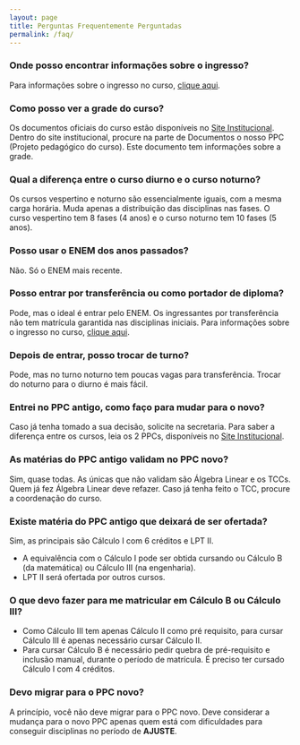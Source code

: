 ```yaml
---
layout: page
title: Perguntas Frequentemente Perguntadas
permalink: /faq/
---
```


### Onde posso encontrar informações sobre o ingresso?

Para informações sobre o ingresso no curso, [clique aqui](https://www.uffs.edu.br/ingresso).

### Como posso ver a grade do curso?

Os documentos oficiais do curso estão disponíveis no [Site Institucional](https://www.uffs.edu.br/campi/chapeco/cursos/graduacao/ciencia-da-computacao).
Dentro do site institucional, procure na parte de Documentos o nosso PPC (Projeto pedagógico do curso).
Este documento tem informações sobre a grade.

### Qual a diferença entre o curso diurno e o curso noturno?

Os cursos vespertino e noturno são essencialmente iguais, com a mesma carga horária. Muda apenas a distribuição das disciplinas nas fases. 
O curso vespertino tem 8 fases (4 anos) e o curso noturno tem 10 fases (5 anos).

### Posso usar o ENEM dos anos passados?

Não. Só o ENEM mais recente.

### Posso entrar por transferência ou como portador de diploma? 

Pode, mas o ideal é entrar pelo ENEM. Os ingressantes por transferência não tem matrícula garantida nas disciplinas iniciais.
Para informações sobre o ingresso no curso, [clique aqui](https://www.uffs.edu.br/ingresso).

### Depois de entrar, posso trocar de turno?

Pode, mas no turno noturno tem poucas vagas para transferência. Trocar do noturno para o diurno é mais fácil.

### Entrei no PPC antigo, como faço para mudar para o novo?

Caso já tenha tomado a sua decisão, solicite na secretaria. 
Para saber a diferença entre os cursos, leia os 2 PPCs, disponíveis no [Site Institucional](https://www.uffs.edu.br/campi/chapeco/cursos/graduacao/ciencia-da-computacao).

### As matérias do PPC antigo validam no PPC novo?

Sim, quase todas. As únicas que não validam são Álgebra Linear e os TCCs.
Quem já fez Álgebra Linear deve refazer. Caso já tenha feito o TCC, procure a coordenação do curso.

### Existe matéria do PPC antigo que deixará de ser ofertada?

Sim, as principais são Cálculo I com 6 créditos e LPT II. 

- A equivalência com o Cálculo I pode ser obtida cursando ou Cálculo B (da matemática) ou Cálculo III (na engenharia).
- LPT II será ofertada por outros cursos.

### O que devo fazer para me matricular em Cálculo B ou Cálculo III?

- Como Cálculo III tem apenas Cálculo II como pré requisito, para cursar Cálculo III é apenas necessário cursar Cálculo II.
- Para cursar Cálculo B é necessário pedir quebra de pré-requisito e inclusão manual, durante o período de matrícula. É preciso ter cursado Cálculo I com 4 créditos.

### Devo migrar para o PPC novo?

A princípio, você não deve migrar para o PPC novo.
Deve considerar a mudança para o novo PPC apenas quem está com dificuldades para conseguir disciplinas no período de __AJUSTE__.

